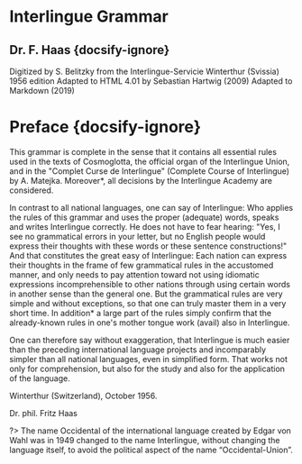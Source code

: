 # Interlingue Grammar 

## Dr. F. Haas {docsify-ignore}

Digitized by S. Belitzky from the Interlingue-Servicie Winterthur (Svissia) 1956 edition
Adapted to HTML 4.01 by Sebastian Hartwig (2009)
Adapted to Markdown (2019)

# Preface {docsify-ignore}

This grammar is complete in the sense that it contains all essential rules used in the texts of Cosmoglotta, the official organ of the Interlingue Union, and in the "Complet Curse de Interlingue" (Complete Course of Interlingue) by A. Matejka. Moreover*, all decisions by the Interlingue Academy are considered.

In contrast to all national languages, one can say of Interlingue: Who applies the rules of this grammar and uses the proper (adequate) words, speaks and writes Interlingue correctly. He does not have to fear hearing: "Yes, I see no grammatical errors in your letter, but no English people would express their thoughts with these words or these sentence constructions!" And that constitutes the great easy of Interlingue: Each nation can express their thoughts in the frame of few grammatical rules in the accustomed manner, and only needs to pay attention toward not using idiomatic expressions incomprehensible to other nations through using certain words in another sense than the general one. But the grammatical rules are very simple and without exceptions, so that one can truly master them in a very short time. In addition* a large part of the rules simply confirm that the already-known rules in one's mother tongue work (avail) also in Interlingue.

One can therefore say without exaggeration, that Interlingue is much easier than the preceding international language projects and incomparably simpler than all national languages, even in simplified form. That works not only for comprehension, but also for the study and also for the application of the language.

Winterthur (Switzerland), October 1956.

Dr. phil. Fritz Haas

?> The name Occidental of the international language created by Edgar von Wahl was in 1949 changed to the name Interlingue, without changing the language itself, to avoid the political aspect of the name “Occidental-Union”.